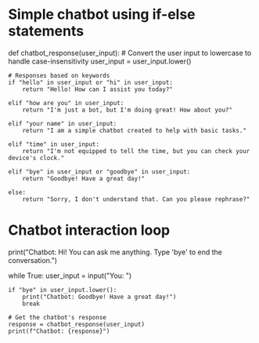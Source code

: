 # Simple chatbot using if-else statements

def chatbot_response(user_input):
    # Convert the user input to lowercase to handle case-insensitivity
    user_input = user_input.lower()
    
    # Responses based on keywords
    if "hello" in user_input or "hi" in user_input:
        return "Hello! How can I assist you today?"
    
    elif "how are you" in user_input:
        return "I'm just a bot, but I'm doing great! How about you?"
    
    elif "your name" in user_input:
        return "I am a simple chatbot created to help with basic tasks."
    
    elif "time" in user_input:
        return "I'm not equipped to tell the time, but you can check your device's clock."
    
    elif "bye" in user_input or "goodbye" in user_input:
        return "Goodbye! Have a great day!"
    
    else:
        return "Sorry, I don't understand that. Can you please rephrase?"

# Chatbot interaction loop
print("Chatbot: Hi! You can ask me anything. Type 'bye' to end the conversation.")

while True:
    user_input = input("You: ")
    
    if "bye" in user_input.lower():
        print("Chatbot: Goodbye! Have a great day!")
        break
    
    # Get the chatbot's response
    response = chatbot_response(user_input)
    print(f"Chatbot: {response}")

